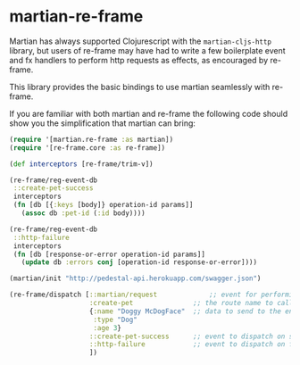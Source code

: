 # martian-re-frame

Martian has always supported Clojurescript with the `martian-cljs-http` library, but users of re-frame
may have had to write a few boilerplate event and fx handlers to perform http requests as effects, as encouraged
by re-frame.

This library provides the basic bindings to use martian seamlessly with re-frame.

If you are familiar with both martian and re-frame the following code should show you the simplification
that martian can bring:

```clj
(require '[martian.re-frame :as martian])
(require '[re-frame.core :as re-frame])

(def interceptors [re-frame/trim-v])

(re-frame/reg-event-db
 ::create-pet-success
 interceptors
 (fn [db [{:keys [body]} operation-id params]]
   (assoc db :pet-id (:id body))))

(re-frame/reg-event-db
 ::http-failure
 interceptors
 (fn [db [response-or-error operation-id params]]
   (update db :errors conj [operation-id response-or-error])))

(martian/init "http://pedestal-api.herokuapp.com/swagger.json")

(re-frame/dispatch [::martian/request             ;; event for performing an http request
                    :create-pet               ;; the route name to call
                    {:name "Doggy McDogFace"  ;; data to send to the endpoint
                     :type "Dog"
                     :age 3}
                    ::create-pet-success      ;; event to dispatch on success
                    ::http-failure            ;; event to dispatch on failure
                    ])
```
